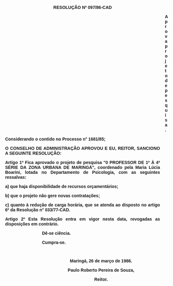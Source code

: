 <BODY>

<B><FONT FACE="Arial"><P ALIGN="CENTER">RESOLU&Ccedil;&Atilde;O Nº 097/86-CAD</P>
<P ALIGN="CENTER"></P><DIR>
<DIR>
<DIR>
<DIR>
<DIR>
<DIR>
<DIR>
<DIR>
<DIR>
<DIR>
<DIR>
<DIR>
<DIR>

<P ALIGN="JUSTIFY">Aprova projeto de pesquisa.</P>
</B><P ALIGN="JUSTIFY"></P></DIR>
</DIR>
</DIR>
</DIR>
</DIR>
</DIR>
</DIR>
</DIR>
</DIR>
</DIR>
</DIR>
</DIR>
</DIR>

<P ALIGN="JUSTIFY">Considerando o contido no Processo n° 1681/85;</P>
<P ALIGN="JUSTIFY"></P>
<B><P ALIGN="JUSTIFY">O CONSELHO DE ADMINISTRA&Ccedil;&Atilde;O APROVOU E EU, REITOR, SANCIONO A SEGUINTE RESOLU&Ccedil;&Atilde;O:</P>
</B><P ALIGN="JUSTIFY"></P>
<B><P ALIGN="JUSTIFY">Artigo 1º</B>  Fica aprovado o projeto de pesquisa "0 PROFESSOR DE 1ª &Agrave; 4ª S&Eacute;RIE DA ZONA URBANA DE MARING&Aacute;&quot;, coordenado pela Maria L&uacute;cia Boarini, lotada no Departamento de Psicologia, com as seguintes ressalvas:</P>
<P ALIGN="JUSTIFY">a) que haja  disponibilidade de recursos or&ccedil;ament&aacute;rios;</P>
<P ALIGN="JUSTIFY">b) que o projeto n&atilde;o gere novas contrata&ccedil;&otilde;es;</P>
<P ALIGN="JUSTIFY">c) quanto &agrave; redu&ccedil;&atilde;o de carga hor&aacute;ria, que se atenda ao disposto no artigo 6º da Resolu&ccedil;&atilde;o n° 033/77-CAD.</P>
<B><P ALIGN="JUSTIFY">Artigo 2º</B>  Esta Resolu&ccedil;&atilde;o entra em vigor nesta data, revogadas as disposi&ccedil;&otilde;es em contr&aacute;rio.</P><DIR>
<DIR>
<DIR>

<P ALIGN="JUSTIFY">D&ecirc;-se ci&ecirc;ncia.</P>
<P ALIGN="JUSTIFY">Cumpra-se.</P>
<P ALIGN="CENTER"></P>
<P ALIGN="CENTER">&nbsp;</P>
<P ALIGN="CENTER">Maring&aacute;, 26 de  mar&ccedil;o de 1986.</P>
<P ALIGN="CENTER"></P>
<P ALIGN="CENTER">Paulo Roberto Pereira de Souza,</P>
<P ALIGN="CENTER">Reitor.</P></DIR>
</DIR>
</DIR>
</FONT></BODY>
